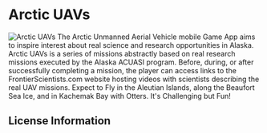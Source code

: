 Arctic UAVs
=====
![Arctic UAVs](https://github.com/FrontierScientists/ArcticUAVs/raw/master/Appstore%20Files/ScreenShots/Originals%2016.9/16.9.Main.png)
The Arctic Unmanned Aerial Vehicle mobile Game App aims to inspire interest about real science and research opportunities in Alaska. Arctic UAVs is a series of missions abstractly based on real research missions executed by the Alaska ACUASI program. Before, during, or after successfully completing a mission, the player can access links to the FrontierScientists.com website hosting videos with scientists describing the real UAV missions. Expect to Fly in the Aleutian Islands, along the Beaufort Sea Ice, and in Kachemak Bay with Otters. It's Challenging but Fun!
## License Information
